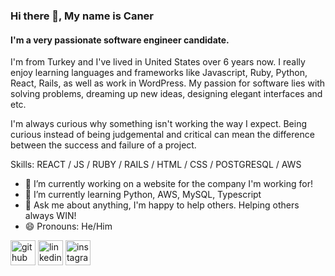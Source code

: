 ### Hi there 👋, My name is Caner
#### I'm a very passionate software engineer candidate.

I'm from Turkey and I've lived in United States over 6 years now. I really enjoy learning languages and frameworks like Javascript, Ruby, Python, React, Rails, as well as work in WordPress. My passion for software lies with solving problems, dreaming up new ideas, designing elegant interfaces and etc. 

I'm always curious why something isn't working the way I expect. Being curious instead of being judgemental and critical can mean the difference between the success and failure of a project.

Skills: REACT / JS /  RUBY / RAILS / HTML / CSS / POSTGRESQL / AWS

- 🔭 I’m currently working on  a website for the company I'm working for! 
- 🌱 I’m currently learning Python, AWS, MySQL, Typescript 
- 💬 Ask me about anything, I'm happy to help others. Helping others always WIN! 
- 😄 Pronouns: He/Him 


[<img src='https://cdn.jsdelivr.net/npm/simple-icons@3.0.1/icons/github.svg' alt='github' height='40'>](https://github.com/https://github.com/kurucaner)  [<img src='https://cdn.jsdelivr.net/npm/simple-icons@3.0.1/icons/linkedin.svg' alt='linkedin' height='40'>](https://www.linkedin.com/in/https://www.linkedin.com/in/kurucaner//)  [<img src='https://cdn.jsdelivr.net/npm/simple-icons@3.0.1/icons/instagram.svg' alt='instagram' height='40'>](https://www.instagram.com/https://www.instagram.com/kurucaner//)  

